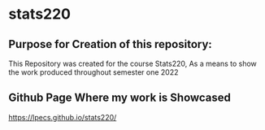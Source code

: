 # stats220

## Purpose for Creation of this repository:
This Repository was created for the course Stats220, As a means to show the work produced throughout semester one 2022
## Github Page Where my work is Showcased
https://lpecs.github.io/stats220/
